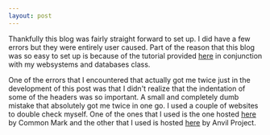 ```yaml
---
layout: post
---
```


Thankfully this blog was fairly straight forward to set up. I did have a few errors but they were entirely user caused. Part of the reason that this blog was so easy to set up is because of the tutorial provided [here](https://hendrix-cs.github.io/csci340/labs/jekyll.html) in conjunction with my websystems and databases class.

One of the errors that I encountered that actually got me twice just in the development of this post was that I didn't realize that the indentation of some of the headers was so important. A small and completely dumb mistake that absolutely got me twice in one go. I used a couple of websites to double check myself. One of the ones that I used is the one hosted [here](https://commonmark.org/help/tutorial/07-links.html) by Common Mark and the other that I used is hosted [here](https://anvilproject.org/guides/content/creating-links) by Anvil Project.